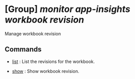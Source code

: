 # [Group] _monitor app-insights workbook revision_

Manage workbook revision

## Commands

- [list](/Commands/monitor/app-insights/workbook/revision/_list.md)
: List the revisions for the workbook.

- [show](/Commands/monitor/app-insights/workbook/revision/_show.md)
: Show workbook revision.
